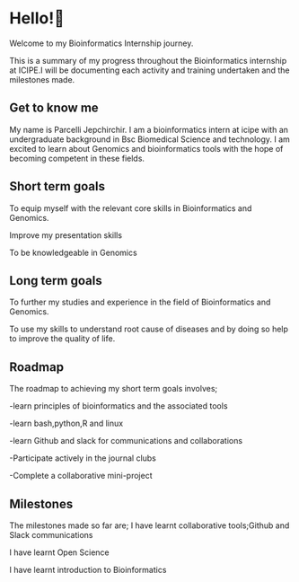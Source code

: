 # Hello!:wave:
Welcome to my Bioinformatics Internship journey.

This is a summary of my progress throughout the Bioinformatics internship at ICIPE.I will be documenting each activity and training undertaken and the milestones made.
## Get to know me 
My name is Parcelli Jepchirchir.
I am a bioinformatics intern at icipe with an undergraduate background in Bsc Biomedical Science and technology.
I am excited to learn about Genomics and bioinformatics tools with the hope of becoming competent in these fields.
## Short term goals
To equip myself with the relevant core skills in Bioinformatics and Genomics.

Improve my presentation skills

To be knowledgeable in Genomics
## Long term goals
To further my studies and experience in the field of Bioinformatics and Genomics.

To use my skills to understand root cause of diseases and by doing so help to improve the quality of life.

## Roadmap
The roadmap to achieving my short term goals involves;

-learn principles of bioinformatics and the associated tools

-learn bash,python,R and linux

-learn Github and slack for communications and collaborations

-Participate actively in the journal clubs

-Complete a collaborative mini-project


## Milestones
The milestones made so far are;
I have learnt collaborative tools;Github and Slack communications

I have learnt Open Science

I have learnt introduction to Bioinformatics


